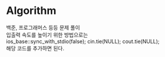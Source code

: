 # Algorithm
백준, 프로그래머스 등등 문제 풀이      
입출력 속도를 높이기 위한 방법으로는      
ios_base::sync_with_stdio(false); cin.tie(NULL); cout.tie(NULL);            
해당 코드를 추가하면 된다.
